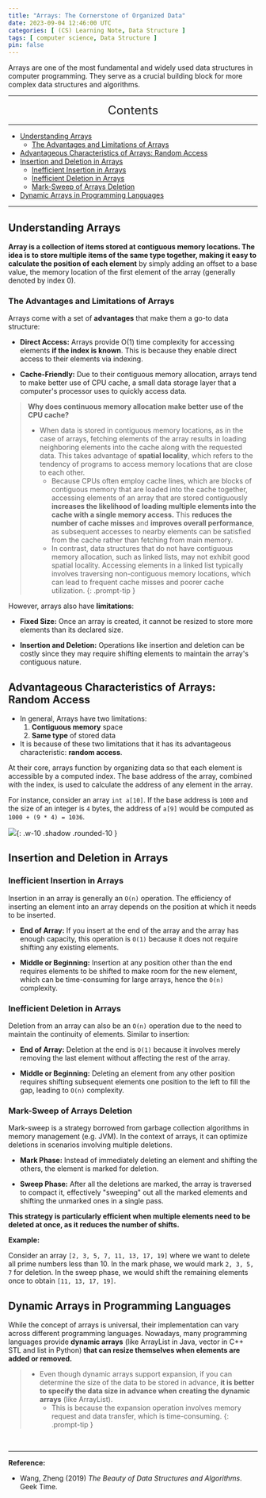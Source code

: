 ```yaml
---
title: "Arrays: The Cornerstone of Organized Data"
date: 2023-09-04 12:46:00 UTC
categories: [ (CS) Learning Note, Data Structure ]
tags: [ computer science, Data Structure ]
pin: false
---
```



Arrays are one of the most fundamental and widely used data structures in computer programming. They serve as a crucial building block for more complex data structures and algorithms.

---
<center><font size='5'> Contents </font></center>

---

<!-- TOC -->
  * [Understanding Arrays](#understanding-arrays)
    * [The Advantages and Limitations of Arrays](#the-advantages-and-limitations-of-arrays)
  * [Advantageous Characteristics of Arrays: Random Access](#advantageous-characteristics-of-arrays-random-access)
  * [Insertion and Deletion in Arrays](#insertion-and-deletion-in-arrays)
    * [Inefficient Insertion in Arrays](#inefficient-insertion-in-arrays)
    * [Inefficient Deletion in Arrays](#inefficient-deletion-in-arrays)
    * [Mark-Sweep of Arrays Deletion](#mark-sweep-of-arrays-deletion)
  * [Dynamic Arrays in Programming Languages](#dynamic-arrays-in-programming-languages)
<!-- TOC -->

---

## Understanding Arrays

**Array is a collection of items stored at contiguous memory locations. The idea is to store multiple items of the same type together, making it easy to calculate the position of each element** by simply adding an offset to a base value, the memory location of the first element of the array (generally denoted by index 0).

### The Advantages and Limitations of Arrays

Arrays come with a set of **advantages** that make them a go-to data structure:

- **Direct Access:** Arrays provide O(1) time complexity for accessing elements **if the index is known**. This is because they enable direct access to their elements via indexing.

- **Cache-Friendly:** Due to their contiguous memory allocation, arrays tend to make better use of CPU cache, a small data storage layer that a computer's processor uses to quickly access data.

> **Why does continuous memory allocation make better use of the CPU cache?**
> 
> - When data is stored in contiguous memory locations, as in the case of arrays, fetching elements of the array results in loading neighboring elements into the cache along with the requested data. This takes advantage of **spatial locality**, which refers to the tendency of programs to access memory locations that are close to each other.
>   - Because CPUs often employ cache lines, which are blocks of contiguous memory that are loaded into the cache together, accessing elements of an array that are stored contiguously **increases the likelihood of loading multiple elements into the cache with a single memory access.** This **reduces the number of cache misses** and **improves overall performance**, as subsequent accesses to nearby elements can be satisfied from the cache rather than fetching from main memory.
>   - In contrast, data structures that do not have contiguous memory allocation, such as linked lists, may not exhibit good spatial locality. Accessing elements in a linked list typically involves traversing non-contiguous memory locations, which can lead to frequent cache misses and poorer cache utilization.
{: .prompt-tip }

However, arrays also have **limitations**:

- **Fixed Size:** Once an array is created, it cannot be resized to store more elements than its declared size.

- **Insertion and Deletion:** Operations like insertion and deletion can be costly since they may require shifting elements to maintain the array's contiguous nature.

## Advantageous Characteristics of Arrays: Random Access

- In general, Arrays have two limitations: 
  1. **Contiguous memory** space 
  2. **Same type** of stored data
- It is because of these two limitations that it has its advantageous characteristic: **random access**.

At their core, arrays function by organizing data so that each element is accessible by a computed index. The base address of the array, combined with the index, is used to calculate the address of any element in the array.

For instance, consider an array `int a[10]`. If the base address is `1000` and the size of an integer is `4` bytes, the address of `a[9]` would be computed as `1000 + (9 * 4) = 1036`.

![](https://i.postimg.cc/hGdDrwLv/arr1.png){: .w-10 .shadow .rounded-10 }

## Insertion and Deletion in Arrays

### Inefficient Insertion in Arrays

Insertion in an array is generally an `O(n)` operation. The efficiency of inserting an element into an array depends on the position at which it needs to be inserted.

- **End of Array:** If you insert at the end of the array and the array has enough capacity, this operation is `O(1)` because it does not require shifting any existing elements.

- **Middle or Beginning:** Insertion at any position other than the end requires elements to be shifted to make room for the new element, which can be time-consuming for large arrays, hence the `O(n)` complexity.

### Inefficient Deletion in Arrays

Deletion from an array can also be an `O(n)` operation due to the need to maintain the continuity of elements. Similar to insertion:

- **End of Array:** Deletion at the end is `O(1)` because it involves merely removing the last element without affecting the rest of the array.

- **Middle or Beginning:** Deleting an element from any other position requires shifting subsequent elements one position to the left to fill the gap, leading to `O(n)` complexity.

### Mark-Sweep of Arrays Deletion

Mark-sweep is a strategy borrowed from garbage collection algorithms in memory management (e.g. JVM). In the context of arrays, it can optimize deletions in scenarios involving multiple deletions.

- **Mark Phase:** Instead of immediately deleting an element and shifting the others, the element is marked for deletion.

- **Sweep Phase:** After all the deletions are marked, the array is traversed to compact it, effectively "sweeping" out all the marked elements and shifting the unmarked ones in a single pass.

**This strategy is particularly efficient when multiple elements need to be deleted at once, as it reduces the number of shifts.**

**Example:**

Consider an array `[2, 3, 5, 7, 11, 13, 17, 19]` where we want to delete all prime numbers less than 10. In the mark phase, we would mark `2, 3, 5, 7` for deletion. In the sweep phase, we would shift the remaining elements once to obtain `[11, 13, 17, 19]`.


## Dynamic Arrays in Programming Languages

While the concept of arrays is universal, their implementation can vary across different programming languages. Nowadays, many programming languages provide **dynamic arrays** (like ArrayList in Java, vector in C++ STL and list in Python) **that can resize themselves when elements are added or removed.**

> - Even though dynamic arrays support expansion, if you can determine the size of the data to be stored in advance, **it is better to specify the data size in advance when creating the dynamic arrays** (like ArrayList).
>   - This is because the expansion operation involves memory request and data transfer, which is time-consuming.
{: .prompt-tip }


<br>

---

**Reference:**

- Wang, Zheng (2019) _The Beauty of Data Structures and Algorithms_. Geek Time.
